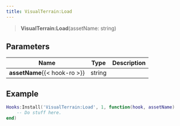 ```yaml
---
title: VisualTerrain:Load
---
```


> **VisualTerrain:Load**(assetName: string)

## Parameters

| Name | Type | Description |
| ---- | ---- | ----------- |
| **assetName**{{< hook-ro >}} | string |  |

## Example

```lua
Hooks:Install('VisualTerrain:Load', 1, function(hook, assetName)
    -- Do stuff here.
end)
```
